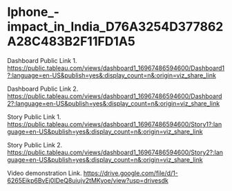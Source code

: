 # Iphone_-impact_in_India_D76A3254D377862A28C483B2F11FD1A5


Dashboard Public Link 1. https://public.tableau.com/views/dashboard1_16967486594600/Dashboard1?:language=en-US&publish=yes&:display_count=n&:origin=viz_share_link

Dashboard Public Link 2. https://public.tableau.com/views/dashboard1_16967486594600/Dashboard2?:language=en-US&publish=yes&:display_count=n&:origin=viz_share_link

Story Public Link 1. https://public.tableau.com/views/dashboard1_16967486594600/Story1?:language=en-US&publish=yes&:display_count=n&:origin=viz_share_link

Story Public Link 2. https://public.tableau.com/views/dashboard1_16967486594600/Story2?:language=en-US&publish=yes&:display_count=n&:origin=viz_share_link

Video demonstration Link. https://drive.google.com/file/d/1-6265Eikp6BvEj0IDeQ8uiujv2tMKyoe/view?usp=drivesdk
